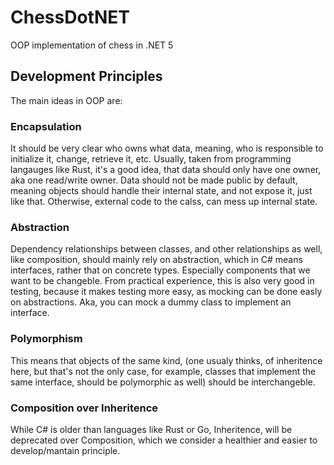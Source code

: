 # ChessDotNET
OOP implementation of chess in .NET 5


## Development Principles
The main ideas in OOP are:

### Encapsulation
 It should be very clear who owns what data, meaning, who is responsible to initialize it, change, retrieve it, etc.
 Usually, taken from programming langauges like Rust, it's a good idea, that data should only have one owner, aka one read/write owner.
 Data should not be made public by default, meaning objects should handle their internal state, and not expose it, just like that.
 Otherwise, external code to the calss, can mess up internal state.
 
 
 ### Abstraction
  Dependency relationships between classes, and other relationships as well, like composition, should mainly rely on abstraction, which in C# means interfaces, rather that on concrete types. Especially components that we want to be changeble.
 From practical experience, this is also very good in testing, because it makes testing more easy, as mocking can be done easly on abstractions. Aka, you can mock a dummy class to implement an interface.


 ### Polymorphism
 This  means that objects of the same kind, (one usualy thinks, of inheritence here, but that's not the only case, for example, classes that implement the same interface, should be polymorphic as well) should be interchangeble.


 ### Composition over Inheritence
 While C# is older than languages like Rust or Go, Inheritence, will be deprecated over Composition, which we consider a healthier and easier to develop/mantain principle.